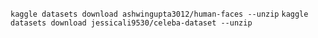
```kaggle datasets download ashwingupta3012/human-faces --unzip```
```kaggle datasets download jessicali9530/celeba-dataset --unzip```